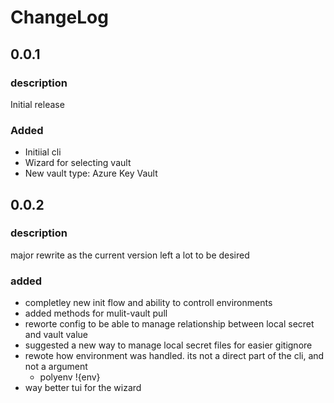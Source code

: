 # ChangeLog

## 0.0.1
### description
Initial release

### Added
- Initiial cli
- Wizard for selecting vault
- New vault type: Azure Key Vault

## 0.0.2
### description
major rewrite as the current version left a lot to be desired

### added

- completley new init flow and ability to controll environments
- added methods for mulit-vault pull
- reworte config to be able to manage relationship between local secret and vault value
- suggested a new way to manage local secret files for easier gitignore
- rewote how environment was handled. its not a direct part of the cli, and not a argument
  - polyenv !{env} <command>
- way better tui for the wizard
